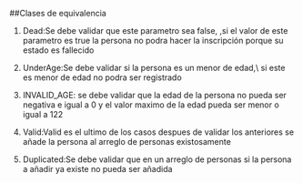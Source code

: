 ##Clases de equivalencia

1. Dead:Se debe validar que este parametro sea false,
,si el valor de este parametro es true la persona no podra hacer la inscripción porque su estado es fallecido

2. UnderAge:Se debe validar si la persona es un menor de edad,\ si este es menor de edad no podra ser registrado

3. INVALID_AGE: se debe validar que la edad de la persona no pueda ser negativa e igual a 0 y
el valor maximo de la edad pueda ser menor o igual a 122

4. Valid:Valid es el ultimo de los casos despues de validar los anteriores se añade la persona al arreglo de personas existosamente

5. Duplicated:Se debe validar que en un arreglo de personas si la persona a añadir
ya existe no pueda ser añadida
